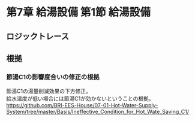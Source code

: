 # 第7章 給湯設備 第1節 給湯設備

## ロジックトレース

## 根拠

### 節湯C1の影響度合いの修正の根拠
節湯C1の湯量削減効果の下方修正。  
給水温度が低い場合には節湯C1が効かないということの根拠。  
https://github.com/BRI-EES-House/07-01-Hot-Water-Supply-System/tree/master/Basis/Ineffective_Condition_for_Hot_Wate_Saving_C1/

